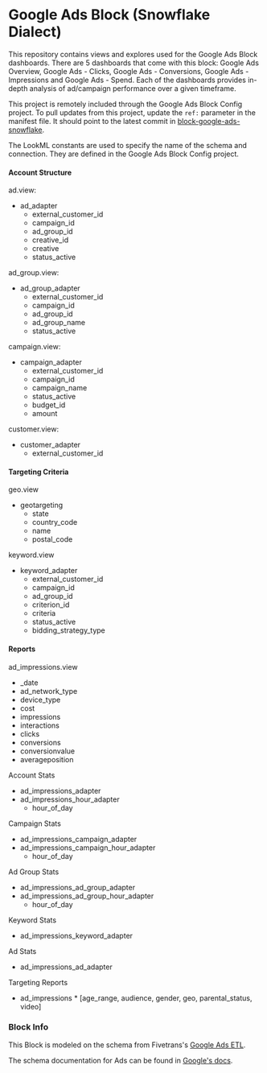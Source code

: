 # Google Ads Block (Snowflake Dialect)

This repository contains views and explores used for the Google Ads Block dashboards.
There are 5 dashboards that come with this block: Google Ads Overview, Google Ads - Clicks,
Google Ads - Conversions, Google Ads - Impressions and Google Ads - Spend. Each of the dashboards
provides in-depth analysis of ad/campaign performance over a given timeframe.

This project is remotely included through the Google Ads Block Config project.
To pull updates from this project, update the `ref:` parameter in the manifest file. It should point to the latest commit
in [block-google-ads-snowflake](https://github.com/looker/block-google-ads-snowflake/commits/master).

The LookML constants are used to specify the name of the schema and connection. They are defined in the Google Ads
Block Config project.
#### Account Structure

ad.view:
 - ad_adapter
   - external_customer_id
   - campaign_id
   - ad_group_id
   - creative_id
   - creative
   - status_active

ad_group.view:
 - ad_group_adapter
   - external_customer_id
   - campaign_id
   - ad_group_id
   - ad_group_name
   - status_active

campaign.view:
 - campaign_adapter
   - external_customer_id
   - campaign_id
   - campaign_name
   - status_active
   - budget_id
   - amount

customer.view:
 - customer_adapter
   - external_customer_id

#### Targeting Criteria
geo.view
 - geotargeting
   - state
   - country_code
   - name
   - postal_code

keyword.view
 - keyword_adapter
   - external_customer_id
   - campaign_id
   - ad_group_id
   - criterion_id
   - criteria
   - status_active
   - bidding_strategy_type

#### Reports

ad_impressions.view
 - _date
 - ad_network_type
 - device_type
 - cost
 - impressions
 - interactions
 - clicks
 - conversions
 - conversionvalue
 - averageposition

Account Stats
 - ad_impressions_adapter
 - ad_impressions_hour_adapter
   - hour_of_day

Campaign Stats
 - ad_impressions_campaign_adapter
 - ad_impressions_campaign_hour_adapter
   - hour_of_day

Ad Group Stats
 - ad_impressions_ad_group_adapter
 - ad_impressions_ad_group_hour_adapter
   - hour_of_day

Keyword Stats
 - ad_impressions_keyword_adapter

Ad Stats
 - ad_impressions_ad_adapter

Targeting Reports
 - ad_impressions * [age_range, audience, gender, geo, parental_status, video]


### Block Info

This Block is modeled on the schema from Fivetrans's [Google Ads ETL](https://fivetran.com/directory/google-ads).

The schema documentation for Ads can be found in [Google's docs](https://developers.google.com/adwords/api/docs/appendix/reports).


